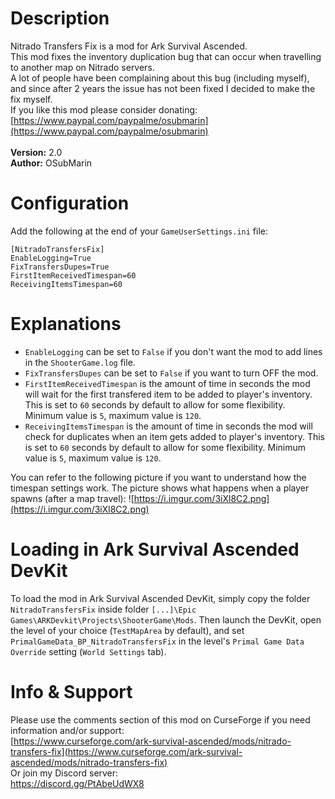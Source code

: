 # Description

Nitrado Transfers Fix is a mod for Ark Survival Ascended.<br>
This mod fixes the inventory duplication bug that can occur when travelling to another map on Nitrado servers.<br>
A lot of people have been complaining about this bug (including myself), and since after 2 years the issue has not been fixed I decided to make the fix myself.<br>
If you like this mod please consider donating: [https://www.paypal.com/paypalme/osubmarin](https://www.paypal.com/paypalme/osubmarin)<br>
<br>
<strong>Version:</strong> 2.0<br>
<strong>Author:</strong> OSubMarin



# Configuration

Add the following at the end of your `GameUserSettings.ini` file:

```
[NitradoTransfersFix]
EnableLogging=True
FixTransfersDupes=True
FirstItemReceivedTimespan=60
ReceivingItemsTimespan=60
```



# Explanations

- `EnableLogging` can be set to `False` if you don't want the mod to add lines in the `ShooterGame.log` file.
- `FixTransfersDupes` can be set to `False` if you want to turn OFF the mod.
- `FirstItemReceivedTimespan` is the amount of time in seconds the mod will wait for the first transfered item to be added to player's inventory. This is set to `60` seconds by default to allow for some flexibility. Minimum value is `5`, maximum value is `120`.
- `ReceivingItemsTimespan` is the amount of time in seconds the mod will check for duplicates when an item gets added to player's inventory. This is set to `60` seconds by default to allow for some flexibility. Minimum value is `5`, maximum value is `120`.

You can refer to the following picture if you want to understand how the timespan settings work. The picture shows what happens when a player spawns (after a map travel):
![https://i.imgur.com/3iXl8C2.png](https://i.imgur.com/3iXl8C2.png)



# Loading in Ark Survival Ascended DevKit

To load the mod in Ark Survival Ascended DevKit, simply copy the folder `NitradoTransfersFix` inside folder `[...]\Epic Games\ARKDevkit\Projects\ShooterGame\Mods`.
Then launch the DevKit, open the level of your choice (`TestMapArea` by default), and set `PrimalGameData_BP_NitradoTransfersFix` in the level's `Primal Game Data Override` setting (`World Settings` tab).



# Info & Support

Please use the comments section of this mod on CurseForge if you need information and/or support:<br>
[https://www.curseforge.com/ark-survival-ascended/mods/nitrado-transfers-fix](https://www.curseforge.com/ark-survival-ascended/mods/nitrado-transfers-fix)<br>
Or join my Discord server:<br>
https://discord.gg/PtAbeUdWX8

<br>
